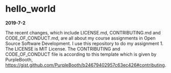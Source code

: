 # hello_world

**2019-7-2**

The recent changes, which include LICENSE.md, CONTRIBUTING.md and CODE_OF_CONDUCT.md, are all about my course assignments in Open Source Software Development. I use this repository to do my assignment 1. The LICENSE is MIT License. The CONTRIBUTING and CODE_OF_CONDUCT file is according to this template which is given by PurpleBooth, https://gist.github.com/PurpleBooth/b24679402957c63ec426#contributing.
